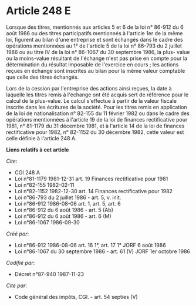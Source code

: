 # Article 248 E

Lorsque des titres, mentionnés aux articles 5 et 6 de la loi n° 86-912 du 6 août 1986 ou des titres participatifs mentionnés
à l'article 1er de la même loi, figurent au bilan d'une entreprise et sont échangés dans le cadre des opérations mentionnées
au 1° de l'article 5 de la loi n° 86-793 du 2 juillet 1986 ou au titre IV de la loi n° 86-1067 du 30 septembre 1986, la plus-
value ou la moins-value résultant de l'échange n'est pas prise en compte pour la détermination du résultat imposable de
l'exercice en cours ; les actions reçues en échange sont inscrites au bilan pour la même valeur comptable que celle des
titres échangés.

Lors de la cession par l'entreprise des actions ainsi reçues, la date à laquelle les titres remis à l'échange ont été acquis
sert de référence pour le calcul de la plus-value. Le calcul s'effectue à partir de la valeur fiscale inscrite dans les
écritures de la société. Pour les titres remis en application de la loi de nationalisation n° 82-155 du 11 février 1982 ou
dans le cadre des opérations mentionnées à l'article 19 de la loi de finances rectificative pour 1981, n° 81-1179 du 31
décembre 1981, et à l'article 14 de la loi de finances rectificative pour 1982, n° 82-1152 du 30 décembre 1982, cette valeur
est celle définie à l'article 248 A.

**Liens relatifs à cet article**

_Cite_:

  - CGI 248 A
  - Loi n°81-1179 1981-12-31 art. 19 Finances rectificative pour 1981
  - Loi n°82-155 1982-02-11
  - Loi n°82-1152 1982-12-30 art. 14 Finances rectificative pour 1982
  - Loi n°86-793 du 2 juillet 1986 - art. 5, v. init.
  - Loi n°86-912 1986-08-06 art. 1, art. 5, art. 6
  - Loi n°86-912 du 6 août 1986 - art. 5 (Ab)
  - Loi n°86-912 du 6 août 1986 - art. 6 (M)
  - Loi n°86-1067 1986-09-30

_Créé par_:

  - Loi n°86-912 1986-08-06 art. 16 1°, art. 17 1° JORF 6 août 1986
  - Loi n°86-1067 du 30 septembre 1986 - art. 61 (V) JORF 1er octobre 1986

_Codifié par_:

  - Décret n°87-940 1987-11-23

_Cité par_:

  - Code général des impôts, CGI. - art. 54 septies (V)
